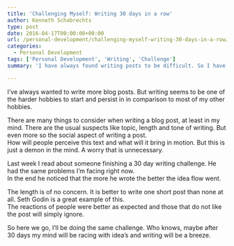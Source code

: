 ```yaml
---
title: 'Challenging Myself: Writing 30 days in a row'
author: Kenneth Schabrechts
type: post
date: 2016-04-17T00:00:00+00:00
url: /personal-development/challenging-myself-writing-30-days-in-a-row/
categories:
  - Personal Development
tags: ['Personal Development', 'Writing', 'Challenge']
summary: 'I have always found writing posts to be difficult. So I have taken up a challenge. Which one and what does it mean? Read the post to learn more.'

---
```

I’ve always wanted to write more blog posts. But writing seems to be one of the harder hobbies to start and persist in in comparison to most of my other hobbies.

There are many things to consider when writing a blog post, at least in my mind. There are the usual suspects like topic, length and tone of writing. But even more so the social aspect of writing a post.  
How will people perceive this text and what will it bring in motion. But this is just a demon in the mind. A worry that is unnecessary.

Last week I read about someone finishing a 30 day writing challenge. He had the same problems I’m facing right now.  
In the end he noticed that the more he wrote the better the idea flow went.  

The length is of no concern. It is better to write one short post than none at all. Seth Godin is a great example of this.  
The reactions of people were better as expected and those that do not like the post will simply ignore.

So here we go, I’ll be doing the same challenge. Who knows, maybe after 30 days my mind will be racing with idea’s and writing will be a breeze.